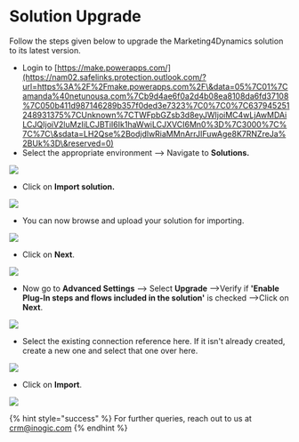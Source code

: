 # Solution Upgrade

Follow the steps given below to upgrade the Marketing4Dynamics solution to its latest version.

* Login to [https://make.powerapps.com/](https://nam02.safelinks.protection.outlook.com/?url=https%3A%2F%2Fmake.powerapps.com%2F\&data=05%7C01%7Camanda%40netunousa.com%7Cb9d4ae6f0a2d4b08ea8108da6fd37108%7C050b411d987146289b357f0ded3e7323%7C0%7C0%7C637945251248931375%7CUnknown%7CTWFpbGZsb3d8eyJWIjoiMC4wLjAwMDAiLCJQIjoiV2luMzIiLCJBTiI6Ik1haWwiLCJXVCI6Mn0%3D%7C3000%7C%7C%7C\&sdata=LH2Qse%2BodjdlwRiaMMnArrJIFuwAge8K7RNZreJa%2BUk%3D\&reserved=0)
* Select the appropriate environment --> Navigate to **Solutions.**

![](../../.gitbook/assets/Upgrade\_1.jpg)

* Click on **Import solution.**

![](../../.gitbook/assets/Upgrade\_2.jpg)

* You can now browse and upload your solution for importing.

![](../../.gitbook/assets/Upgrade\_3.jpg)

* Click on **Next**.

![](../../.gitbook/assets/Upgrade\_4.jpg)

* Now go to **Advanced Settings** --> Select **Upgrade** -->Verify if **'Enable Plug-In steps and flows included in the solution'** is checked -->Click on **Next**.

![](../../.gitbook/assets/Upgrade\_5.png)

* Select the existing connection reference here. If it isn't already created, create a new one and select that one over here.

![](../../.gitbook/assets/Upgrade\_6.jpg)

* Click on **Import**.

![](../../.gitbook/assets/Upgrade\_7.jpg)

{% hint style="success" %}
For further queries, reach out to us at [crm@inogic.com](mailto:crm@inogic.com)
{% endhint %}
